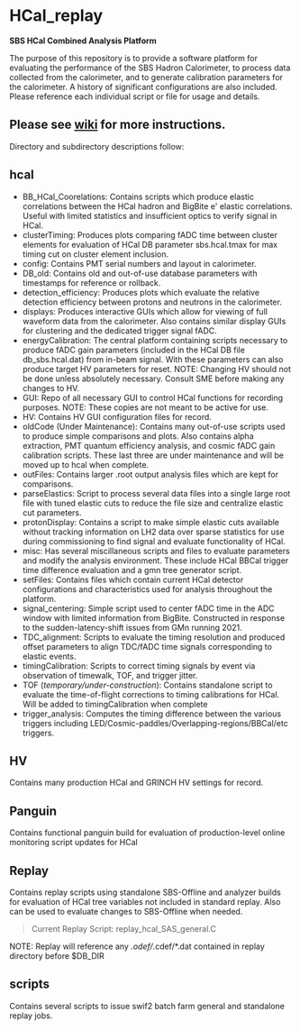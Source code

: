 # HCal_replay
**SBS HCal Combined Analysis Platform**

The purpose of this repository is to provide a software platform for evaluating the performance of the SBS Hadron Calorimeter, to process data collected from the calorimeter, and to generate calibration parameters for the calorimeter. A history of significant configurations are also included. Please reference each individual script or file for usage and details.

Please see [wiki](https://sbs.jlab.org/wiki/index.php/HOW_TOs#BigBite_Spectrometer_.28BB.29) for more instructions.
---
Directory and subdirectory descriptions follow:
## hcal
- BB_HCal_Coorelations: Contains scripts which produce elastic correlations between the HCal hadron and BigBite e' elastic correlations. Useful with limited statistics and insufficient optics to verify signal in HCal.
- clusterTiming: Produces plots comparing fADC time between cluster elements for evaluation of HCal DB parameter sbs.hcal.tmax for max timing cut on cluster element inclusion.
- config: Contains PMT serial numbers and layout in calorimeter.
- DB_old: Contains old and out-of-use database parameters with timestamps for reference or rollback.
- detection_efficiency: Produces plots which evaluate the relative detection efficiency between protons and neutrons in the calorimeter.
- displays: Produces interactive GUIs which allow for viewing of full waveform data from the calorimeter. Also contains similar display GUIs for clustering and the dedicated trigger signal fADC.
- energyCalibration: The central platform containing scripts necessary to produce fADC gain parameters (included in the HCal DB file db_sbs.hcal.dat) from in-beam signal. With these parameters can also produce target HV parameters for reset. NOTE: Changing HV should not be done unless absolutely necessary. Consult SME before making any changes to HV.
- GUI: Repo of all necessary GUI to control HCal functions for recording purposes. NOTE: These copies are not meant to be active for use.
- HV: Contains HV GUI configuration files for record.
- oldCode (Under Maintenance): Contains many out-of-use scripts used to produce simple comparisons and plots. Also contains alpha extraction, PMT quantum efficiency analysis, and cosmic fADC gain calibration scripts. These last three are under maintenance and will be moved up to hcal when complete.
- outFiles: Contains larger .root output analysis files which are kept for comparisons.
- parseElastics: Script to process several data files into a single large root file with tuned elastic cuts to reduce the file size and centralize elastic cut parameters.
- protonDisplay: Contains a script to make simple elastic cuts available without tracking information on LH2 data over sparse statistics for use during commissioning to find signal and evaluate functionality of HCal.
- misc: Has several miscillaneous scripts and files to evaluate parameters and modify the analysis environment. These include HCal BBCal trigger time difference evaluation and a gmn tree generator script.
- setFiles: Contains files which contain current HCal detector configurations and characteristics used for analysis throughout the platform.
- signal_centering: Simple script used to center fADC time in the ADC window with limited information from BigBite. Constructed in response to the sudden-latency-shift issues from GMn running 2021.
- TDC_alignment: Scripts to evaluate the timing resolution and produced offset parameters to align TDC/fADC time signals corresponding to elastic events.
- timingCalibration: Scripts to correct timing signals by event via observation of timewalk, TOF, and trigger jitter. 
- TOF (*temporary/under-construction*): Contains standalone script to evaluate the time-of-flight corrections to timing calibrations for HCal. Will be added to timingCalibration when complete
- trigger_analysis: Computes the timing difference between the various triggers including LED/Cosmic-paddles/Overlapping-regions/BBCal/etc triggers.

## HV
Contains many production HCal and GRINCH HV settings for record.

## Panguin
Contains functional panguin build for evaluation of production-level online monitoring script updates for HCal

## Replay
Contains replay scripts using standalone SBS-Offline and analyzer builds for evaluation of HCal tree variables not included in standard replay. Also can be used to evaluate changes to SBS-Offline when needed.
> Current Replay Script: replay_hcal_SAS_general.C

NOTE: Replay will reference any *.odef/*.cdef/*.dat contained in replay directory before $DB_DIR

## scripts
Contains several scripts to issue swif2 batch farm general and standalone replay jobs.